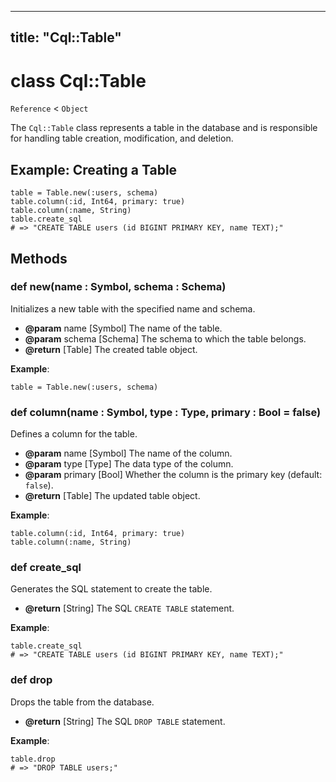 
---
title: "Cql::Table"
---

# class Cql::Table

`Reference` < `Object`

The `Cql::Table` class represents a table in the database and is responsible for handling table creation, modification, and deletion.

## Example: Creating a Table

```crystal
table = Table.new(:users, schema)
table.column(:id, Int64, primary: true)
table.column(:name, String)
table.create_sql
# => "CREATE TABLE users (id BIGINT PRIMARY KEY, name TEXT);"
```

## Methods

### def new(name : Symbol, schema : Schema)

Initializes a new table with the specified name and schema.

- **@param** name \[Symbol] The name of the table.
- **@param** schema \[Schema] The schema to which the table belongs.
- **@return** \[Table] The created table object.

**Example**:

```crystal
table = Table.new(:users, schema)
```

### def column(name : Symbol, type : Type, primary : Bool = false)

Defines a column for the table.

- **@param** name \[Symbol] The name of the column.
- **@param** type \[Type] The data type of the column.
- **@param** primary \[Bool] Whether the column is the primary key (default: `false`).
- **@return** \[Table] The updated table object.

**Example**:

```crystal
table.column(:id, Int64, primary: true)
table.column(:name, String)
```

### def create_sql

Generates the SQL statement to create the table.

- **@return** \[String] The SQL `CREATE TABLE` statement.

**Example**:

```crystal
table.create_sql
# => "CREATE TABLE users (id BIGINT PRIMARY KEY, name TEXT);"
```

### def drop

Drops the table from the database.

- **@return** \[String] The SQL `DROP TABLE` statement.

**Example**:

```crystal
table.drop
# => "DROP TABLE users;"
```
